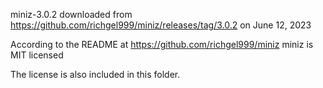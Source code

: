 miniz-3.0.2 downloaded from https://github.com/richgel999/miniz/releases/tag/3.0.2
on June 12, 2023

According to the README at https://github.com/richgel999/miniz miniz is MIT licensed

The license is also included in this folder.
